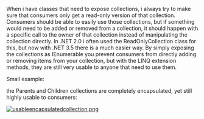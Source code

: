 When i have classes that need to expose collections, i always try to make sure that consumers only get a read-only version of that collection.  Consumers should be able to easily use those collections, but if something would need to be added or removed from a collection, it should happen with a specific call to the owner of that collection instead of manipulating the collection directly.  In .NET 2.0 i often used the ReadOnlyCollection class for this, but now with .NET 3.5 there is a much easier way.  By simply exposing the collections as IEnumerable you prevent consumers from directly adding or removing items from your collection, but with the LINQ extension methods, they are still very usable to anyone that need to use them.

Small example:

<script src="https://gist.github.com/3611768.js?file=s1.cs"></script>

the Parents and Children collections are completely encapsulated, yet still highly usable to consumers:

<a href='http://davybrion.com/blog/wp-content/uploads/2008/03/usableencapsulatedcollection.png' title='usableencapsulatedcollection.png'><img src='http://davybrion.com/blog/wp-content/uploads/2008/03/usableencapsulatedcollection.png' alt='usableencapsulatedcollection.png' /></a>
